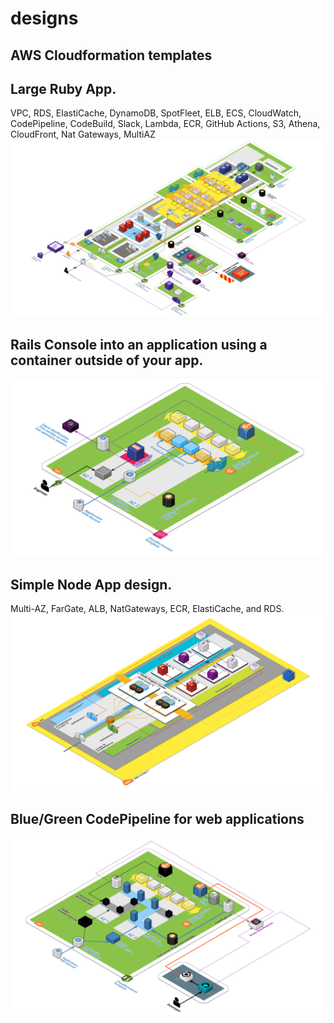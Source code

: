 # designs
## AWS Cloudformation templates

## Large Ruby App.
VPC, RDS, ElastiCache, DynamoDB, SpotFleet, ELB, ECS, CloudWatch, CodePipeline, CodeBuild, Slack, Lambda, ECR, GitHub Actions, S3, Athena, CloudFront, Nat Gateways, MultiAZ
![alt text](https://github.com/triralph/designs/blob/main/aws-diagrams/LargeRubyApp.png)

## Rails Console into an application using a container outside of your app.
![alt text](https://github.com/triralph/designs/blob/main/aws-diagrams/RailsConsole-Flow.png)

## Simple Node App design.
Multi-AZ, FarGate, ALB, NatGateways, ECR, ElastiCache, and RDS.
![alt text](https://github.com/triralph/designs/blob/main/aws-diagrams/NodeApp.png)

## Blue/Green CodePipeline for web applications
![alt text](https://github.com/triralph/designs/blob/main/aws-diagrams/CodePipeline_Work.png)
